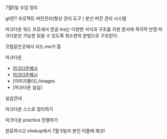 7월5일 수업 정리 

git란?
 프로젝트 버전관리(형상 관리 도구 ) 분산 버전 관리 시스템

마크다운 
워드 프로세서 한글 ms는 다양한 서식과 구조를 지원 문서에 즉각적 반영
마크다운은 가능한 읽을 수 있도록 최소한의 문법으로 구조된다.

깃헙같은곳에서 리드.me가 뜸



마크다운

- [마크다운예시](/.마크다운.md)
- [마크다운예시](/.README.md)
- [이미지폴더]./images
- [마크다운 실습]

실습안내



마크다운 스스로 정리하기

마크다운 practice 진행하기

완료하시고 chekup에서 7월 5일자 본인 이름에 체크!

